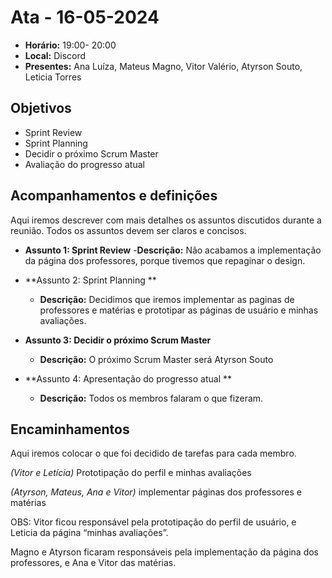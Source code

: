 # Ata - 16-05-2024

- **Horário:** 19:00- 20:00
- **Local:** Discord
- **Presentes:** Ana Luíza, Mateus Magno, Vitor Valério, Atyrson Souto, Leticia Torres

## Objetivos

- Sprint Review 
- Sprint Planning 
- Decidir o próximo Scrum Master
- Avaliação do progresso atual

## Acompanhamentos e definições

Aqui iremos descrever com mais detalhes os assuntos discutidos durante a reunião. Todos os assuntos devem ser claros e concisos.

- **Assunto 1: Sprint Review** 
-**Descrição:** Não acabamos a implementação da página dos professores, porque tivemos que repaginar o design. 

- **Assunto 2: Sprint Planning **
  - **Descrição:** Decidimos que iremos implementar as paginas de professores e matérias e prototipar as páginas de usuário e minhas avaliações. 

- **Assunto 3: Decidir o próximo Scrum Master**
  - **Descrição:** O próximo Scrum Master será Atyrson Souto

- **Assunto 4: Apresentação do progresso atual **
  - **Descrição:** Todos os membros falaram o que fizeram.
 

## Encaminhamentos

Aqui iremos colocar o que foi decidido de tarefas para cada membro.

*(Vitor e Letícia)*
Prototipação do perfil e minhas avaliações

*(Atyrson, Mateus, Ana e Vitor)*
 implementar páginas dos professores e matérias

OBS: Vitor ficou responsável pela prototipação do perfil de usuário, e Leticia da página “minhas avaliações”.

Magno e Atyrson ficaram responsáveis pela implementação da página dos professores, e Ana e Vitor das matérias.

